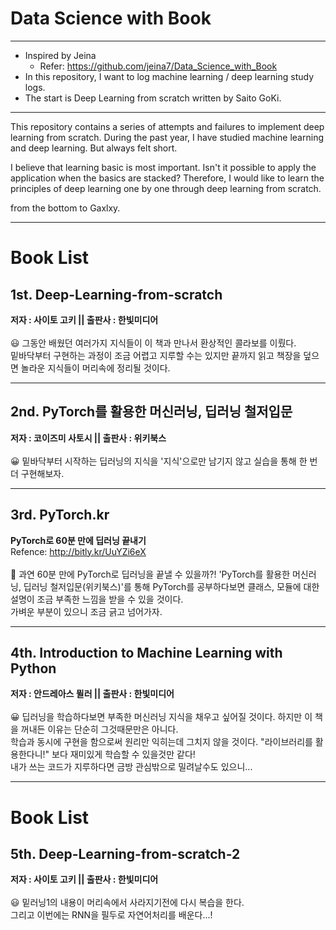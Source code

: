 # Data Science with Book
---
* Inspired by Jeina
    * Refer: https://github.com/jeina7/Data_Science_with_Book
* In this repository, I want to log machine learning / deep learning study logs.
* The start is Deep Learning from scratch written by Saito GoKi.
---

This repository contains a series of attempts and failures to implement deep learning from scratch.
During the past year, I have studied machine learning and deep learning. But always felt short.

I believe that learning basic is most important. Isn't it possible to apply the application when the basics are stacked?
Therefore, I would like to learn the principles of deep learning one by one through deep learning from scratch.

from the bottom to Gaxlxy.

---
# Book List
## 1st. Deep-Learning-from-scratch
**저자 : 사이토 고키 || 출판사 : 한빛미디어**<br/>
<br/>
😃 그동안 배웠던 여러가지 지식들이 이 책과 만나서 환상적인 콜라보를 이뤘다.<br/>
밑바닥부터 구현하는 과정이 조금 어렵고 지루할 수는 있지만 끝까지 읽고 책장을 덮으면 놀라운 지식들이 머리속에 정리될 것이다.

---
## 2nd. PyTorch를 활용한 머신러닝, 딥러닝 철저입문
**저자 : 코이즈미 사토시 || 출판사 : 위키북스**<br/>
<br/>
😀 밑바닥부터 시작하는 딥러닝의 지식을 '지식'으로만 남기지 않고 실습을 통해 한 번 더 구현해보자. 

---
## 3rd. PyTorch.kr
**PyTorch로 60분 만에 딥러닝 끝내기**<br/>
Refence: http://bitly.kr/UuYZi6eX<br/>
<br/>
🤔 과연 60분 만에 PyTorch로 딥러닝을 끝낼 수 있을까?!
'PyTorch를 활용한 머신러닝, 딥러닝 철저입문(위키북스)'를 통해 PyTorch를 공부하다보면 클래스, 모듈에 대한 설명이 조금 부족한 느낌을 받을 수 있을 것이다.<br/>
가벼운 부분이 있으니 조금 긁고 넘어가자.<br/>

---
## 4th. Introduction to Machine Learning with Python
**저자 : 안드레아스 뮐러 || 출판사 : 한빛미디어**<br/>
<br/>
😀 딥러닝을 학습하다보면 부족한 머신러닝 지식을 채우고 싶어질 것이다. 하지만 이 책을 꺼내든 이유는 단순히 그것때문만은 아니다.<br/>
학습과 동시에 구현을 함으로써 원리만 익히는데 그치지 않을 것이다. "라이브러리를 활용한다니!" 보다 재미있게 학습할 수 있을것만 같다!<br/>
내가 쓰는 코드가 지루하다면 금방 관심밖으로 밀려날수도 있으니...

---
# Book List
## 5th. Deep-Learning-from-scratch-2
**저자 : 사이토 고키 || 출판사 : 한빛미디어**<br/>
<br/>
😃 밑러닝1의 내용이 머리속에서 사라지기전에 다시 복습을 한다.<br>
그리고 이번에는 RNN을 필두로 자연어처리를 배운다...!
